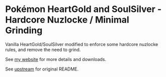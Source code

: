 # Pokémon HeartGold and SoulSilver - Hardcore Nuzlocke / Minimal Grinding

Vanilla HeartGold/SoulSilver modified to enforce some hardcore nuzlocke rules, and remove the need to grind.

See [my website](https://jakebarn.es/pokemon) for more details and downloads.

See [upstream](https://github.com/pret/pokeheartgold) for original README.
